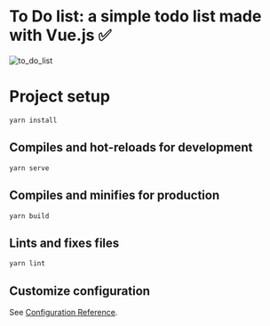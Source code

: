 # To Do list: a simple todo list made with Vue.js ✅

![to_do_list](https://github.com/user-attachments/assets/e2cffc6e-e718-4099-bcbc-2f0d00a64543)

# Project setup
```
yarn install
```

## Compiles and hot-reloads for development
```
yarn serve
```

## Compiles and minifies for production
```
yarn build
```

## Lints and fixes files
```
yarn lint
```

## Customize configuration
See [Configuration Reference](https://cli.vuejs.org/config/).
